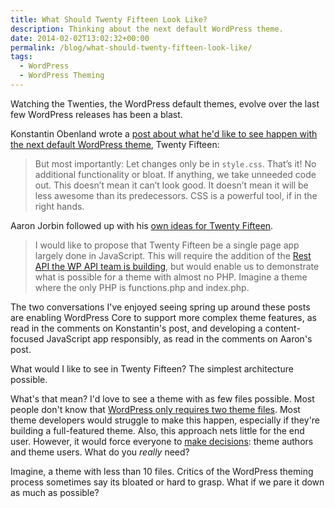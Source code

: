 ```yaml
---
title: What Should Twenty Fifteen Look Like?
description: Thinking about the next default WordPress theme.
date: 2014-02-02T13:02:32+00:00
permalink: /blog/what-should-twenty-fifteen-look-like/
tags:
  - WordPress
  - WordPress Theming
---
```


Watching the Twenties, the WordPress default themes, evolve over the last few WordPress releases has been a blast.

Konstantin Obenland wrote a [post about what he'd like to see happen with the next default WordPress theme](http://konstantin.obenland.it/2013/12/19/twenty-fifteen/), Twenty Fifteen:

> But most importantly: Let changes only be in <code>style.css</code>. That’s it! No additional functionality or bloat. If anything, we take unneeded code out. This doesn’t mean it can’t look good. It doesn’t mean it will be less awesome than its predecessors. CSS is a powerful tool, if in the right hands.

Aaron Jorbin followed up with his [own ideas for Twenty Fifteen](http://aaron.jorb.in/blog/2013/12/the-twenty-fifteen-theme/).

> I would like to propose that Twenty Fifteen be a single page app largely done in JavaScript. This will require the addition of the [Rest API the WP API team is building](https://github.com/WP-API/WP-API), but would enable us to demonstrate what is possible for a theme with almost no PHP. Imagine a theme where the only PHP is functions.php and index.php.

The two conversations I've enjoyed seeing spring up around these posts are enabling WordPress Core to support more complex theme features, as read in the comments on Konstantin's post, and developing a content-focused JavaScript app responsibly, as read in the comments on Aaron's post.

What would I like to see in Twenty Fifteen? The simplest architecture possible.

What's that mean? I'd love to see a theme with as few files possible. Most people don't know that [WordPress only requires two theme files](http://codex.wordpress.org/Theme_Development#Basic_Templates). Most theme developers would struggle to make this happen, especially if they're building a full-featured theme. Also, this approach nets little for the end user. However, it would force everyone to [make decisions](http://wordpress.org/about/philosophy/): theme authors and theme users. What do you _really_ need?

Imagine, a theme with less than 10 files. Critics of the WordPress theming process sometimes say its bloated or hard to grasp. What if we pare it down as much as possible?
